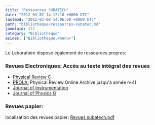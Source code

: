 ```yaml
---
title: "Ressources SUBATECH"
date: "2012-03-07 14:12:18 +0000 UTC"
lastmod: "2012-03-08 14:06:00 +0000 UTC"
path: "bibliotheque/ressources-subatec.md"
joomlaid: 172
category: "Bibliotheque"
asides: ["Bibliotheque.+menu+"]
---
```

Le Laboratoire dispose également de ressources propres:

### Revues Electroniques: Accès au texte intégral des revues

*   [Physical Review C](http://prc.aps.org/)
*   [PROLA:](http://prola.aps.org/) Physical Review Online Archive jusqu'à année n-4)
*   [Journal of Instrumentation](http://iopscience.iop.org/1748-0221/)
*   [Journal of Physics G](http://iopscience.iop.org/0954-3899)

### Revues papier:

localisation des revues papier: [Revues subatech.pdf](doc/bibliotheque/REVUES-Subatech.pdf)
